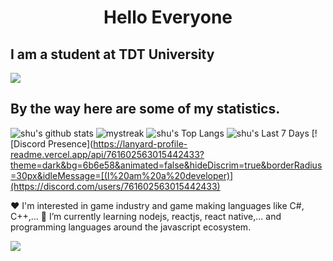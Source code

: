 <h1 align="center">Hello Everyone</h1>

## I am a student at TDT University

<a href="https://www.youtube.com/watch?v=dQw4w9WgXcQ"><img src="https://user-images.githubusercontent.com/73097560/115834477-dbab4500-a447-11eb-908a-139a6edaec5c.gif"></a>

## By the way here are some of my statistics.
![shu's github stats](https://github-readme-stats.vercel.app/api?username=ngocthanh-shu&show_icons=true&theme=tokyonight)
<img src="https://github-readme-streak-stats.herokuapp.com/?user=ngocthanh-shu&theme=tokyonight" alt="mystreak"/>
![shu's Top Langs](https://github-readme-stats.vercel.app/api/top-langs/?username=ngocthanh-shu&theme=tokyonight&layout=compact)
![shu's Last 7 Days](https://github-readme-stats.vercel.app/api/wakatime?username=hongocthanh&theme=tokyonight&langs_count=6&border_radius=15&range=last_7_days&layout=compact&custom_title=Last%207%20Days)
[![Discord Presence](https://lanyard-profile-readme.vercel.app/api/761602563015442433?theme=dark&bg=6b6e58&animated=false&hideDiscrim=true&borderRadius=30px&idleMessage=[(I%20am%20a%20developer)](https://discord.com/users/761602563015442433)

❤️ I'm interested in game industry and game making languages like C#, C++,...
🌱 I’m currently learning nodejs, reactjs, react native,... and programming languages around the javascript ecosystem.

<a href="https://www.youtube.com/watch?v=dQw4w9WgXcQ"><img src="https://user-images.githubusercontent.com/73097560/115834477-dbab4500-a447-11eb-908a-139a6edaec5c.gif"></a>
